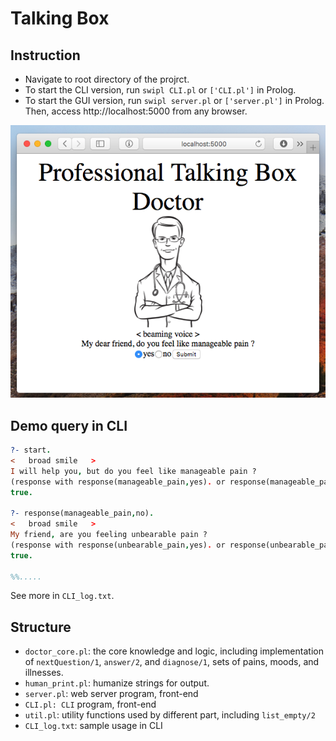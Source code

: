# Talking Box

## Instruction

- Navigate to root directory of the projrct.
- To start the CLI version, run `swipl CLI.pl` or `['CLI.pl']` in Prolog.
- To start the GUI version, run `swipl server.pl` or `['server.pl']` in Prolog. Then, access http://localhost:5000 from any browser.

![image](report_img/ScreenShot1.png)
## Demo query in CLI

```Prolog
?- start.
<   broad smile   >
I will help you, but do you feel like manageable pain ?
(response with response(manageable_pain,yes). or response(manageable_pain,no). )
true.

?- response(manageable_pain,no).
<   broad smile   >
My friend, are you feeling unbearable pain ?
(response with response(unbearable_pain,yes). or response(unbearable_pain,no). )
true.

%%.....

```

See more in `CLI_log.txt`.

## Structure

- `doctor_core.pl`: the core knowledge and logic, including implementation of `nextQuestion/1`, `answer/2`, and `diagnose/1`, sets of pains, moods, and illnesses. 
- `human_print.pl`: humanize strings for output.
- `server.pl`: web server program, front-end
- `CLI.pl: CLI` program, front-end
- `util.pl`: utility functions used by different part, including `list_empty/2`
- `CLI_log.txt`: sample usage in CLI
